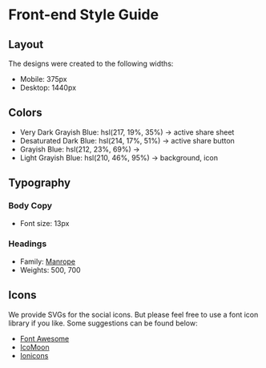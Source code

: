 # Front-end Style Guide

## Layout

The designs were created to the following widths:

- Mobile: 375px
- Desktop: 1440px

## Colors

- Very Dark Grayish Blue: hsl(217, 19%, 35%) -> active share sheet
- Desaturated Dark Blue: hsl(214, 17%, 51%) -> active share button
- Grayish Blue: hsl(212, 23%, 69%) -> 
- Light Grayish Blue: hsl(210, 46%, 95%) -> background, icon

## Typography

### Body Copy

- Font size: 13px

### Headings

- Family: [Manrope](https://fonts.google.com/specimen/Manrope)
- Weights: 500, 700

## Icons

We provide SVGs for the social icons. But please feel free to use a font icon library if you like. Some suggestions can be found below:

- [Font Awesome](https://fontawesome.com)
- [IcoMoon](https://icomoon.io)
- [Ionicons](https://ionicons.com)